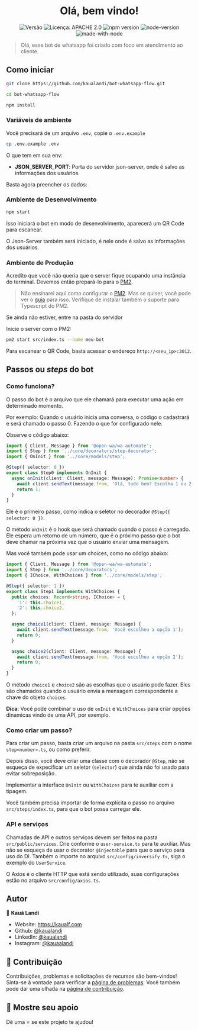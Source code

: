 <h1 align="center">Olá, bem vindo!</h1>
<p align="center">
<img alt="Versão" src="https://img.shields.io/badge/version-1.0-blue.svg?cacheSeconds=2592000" />
<img alt="Licença: APACHE 2.0" src="https://img.shields.io/badge/License-APACHE 2.0-yellow.svg" />
<img alt="npm version" src="https://img.shields.io/npm/v/@open-wa/wa-automate.svg?color=green"/>
<img alt="node-version" src="https://img.shields.io/node/v/@open-wa/wa-automate"/>
<img alt="made-with-node" src="https://img.shields.io/badge/Made%20with-node-1f425f.svg"/>

</p>

> Olá, esse bot de whatsapp foi criado com foco em atendimento ao cliente.

## Como iniciar

```bash
git clone https://github.com/kaualandi/bot-whatsapp-flow.git
```

```bash
cd bot-whatsapp-flow
```

```bash
npm install
```

### Variáveis de ambiente

Você precisará de um arquivo `.env`, copie o `.env.example`

```bash
cp .env.example .env
```

O que tem em sua env:

- **JSON_SERVER_PORT**: Porta do servidor json-server, onde é salvo as informações dos usuários.

Basta agora preencher os dados:

### Ambiente de Desenvolvimento

```bash
npm start
```

Isso iniciará o bot em modo de desenvolvimento, aparecerá um QR Code para escanear.

O Json-Server também será iniciado, é nele onde é salvo as informações dos usuários.

### Ambiente de Produção

Acredito que você não queria que o server fique ocupando uma instância do terminal. Devemos então prepará-lo para o [PM2](https://pm2.keymetrics.io/).

> Não ensinarei aqui como configurar o [PM2](https://pm2.keymetrics.io/). Mas se quiser, você pode ver o [guia](https://pm2.keymetrics.io/docs/usage/quick-start/) para isso.
> Verifique de instalar também o suporte para Typescript do PM2.

Se ainda não estiver, entre na pasta do servidor

Inicie o server com o PM2:

```bash
pm2 start src/index.ts --name meu-bot
```

Para escanear o QR Code, basta acessar o endereço `http://<seu_ip>:3012`.

## Passos ou _steps_ do bot

### Como funciona?

O passo do bot é o arquivo que ele chamará para executar uma ação em determinado momento.

Por exemplo: Quando o usuário inicia uma conversa, o código o cadastrará e será chamado o passo 0. Fazendo o que for configurado nele.

Observe o código abaixo:

```typescript
import { Client, Message } from '@open-wa/wa-automate';
import { Step } from '../core/decorators/step-decorator';
import { OnInit } from '../core/models/step';

@Step({ selector: 0 })
export class Step0 implements OnInit {
  async onInit(client: Client, message: Message): Promise<number> {
    await client.sendText(message.from, 'Olá, tudo bem? Escolha 1 ou 2');
    return 1;
  }
}
```

Ele é o primeiro passo, como indica o seletor no decorador `@Step({ selector: 0 })`.

O método `onInit` é o hook que será chamado quando o passo é carregado. Ele espera um retorno de um número, que é o próximo passo que o bot deve chamar na próxima vez que o usuário enviar uma mensagem.

Mas você também pode usar um choices, como no código abaixo:

```typescript
import { Client, Message } from '@open-wa/wa-automate';
import { Step } from '../core/decorators';
import { IChoice, WithChoices } from '../core/models/step';

@Step({ selector: 1 })
export class Step1 implements WithChoices {
  public choices: Record<string, IChoice> = {
    '1': this.choice1,
    '2': this.choice2,
  };

  async choice1(client: Client, message: Message) {
    await client.sendText(message.from, 'Você escolheu a opção 1');
    return 0;
  }

  async choice2(client: Client, message: Message) {
    await client.sendText(message.from, 'Você escolheu a opção 2');
    return 0;
  }
}
```

O método `choice1` e `choice2` são as escolhas que o usuário pode fazer. Eles são chamados quando o usuário envia a mensagem correspondente a chave do objeto `choices`.

**Dica**: Você pode combinar o uso de `onInit` e `WithChoices` para criar opções dinamicas vindo de uma API, por exemplo.

### Como criar um passo?

Para criar um passo, basta criar um arquivo na pasta `src/steps` com o nome `step<number>.ts`, ou como preferir.

Depois disso, você deve criar uma classe com o decorador `@Step`, não se esqueça de expecificar um seletor (`selector`) que ainda não foi usado para evitar sobreposição.

Implementar a interface `OnInit` ou `WithChoices` para te auxiliar com a tipagem.

Você também precisa importar de forma explícita o passo no arquivo `src/steps/index.ts`, para que o bot possa carregar ele.

### API e serviços

Chamadas de API e outros serviços devem ser feitos na pasta `src/public/services`. Crie conforme o `user-service.ts` para te auxiliar. Mas não se esqueça de usar o decorator `@injectable` para que o serviço para uso do DI. Também o importe no arquivo `src/config/inversify.ts`, siga o exemplo do `UserService`.

O Axios é o cliente HTTP que está sendo utilizado, suas configurações estão no arquivo `src/config/axios.ts`.

## Autor

👤 **Kauã Landi**

- Website: https://kaualf.com
- Github: [@kaualandi](https://github.com/kaualandi)
- LinkedIn: [@kaualandi](https://linkedin.com/in/kaualandi)
- Instagram: [@kauaalandi](https://www.instagram.com/kauaalandi/)

## 🤝 Contribuição

Contribuições, problemas e solicitações de recursos são bem-vindos! <br/> Sinta-se à vontade para verificar a [página de problemas](https://github.com/kaualandi/bot-whatsapp-flow/issues). Você também pode dar uma olhada na [página de contribuição](https://github.com/kaualandi/bot-whatsapp-flow/pulls).

## 🥰 Mostre seu apoio

Dê uma ⭐️ se este projeto te ajudou!
